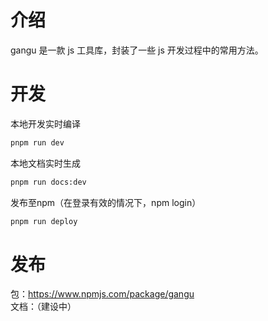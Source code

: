 # 介绍
gangu 是一款 js 工具库，封装了一些 js 开发过程中的常用方法。

# 开发
本地开发实时编译
```bash
pnpm run dev
```

本地文档实时生成
```bash
pnpm run docs:dev
```

发布至npm（在登录有效的情况下，npm login）
```bash
pnpm run deploy
```

# 发布
包：https://www.npmjs.com/package/gangu  
文档：（建设中）  
